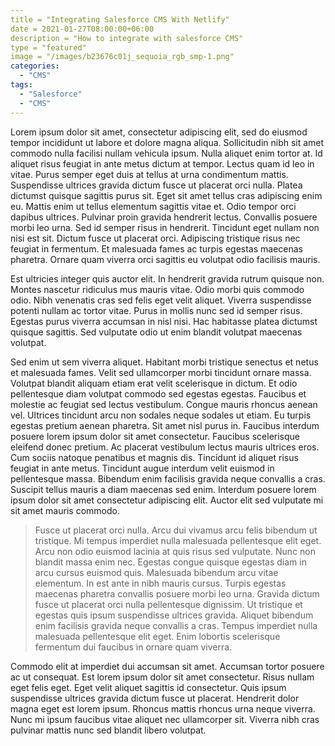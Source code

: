 ```yaml
---
title = "Integrating Salesforce CMS With Netlify"
date = 2021-01-27T08:00:00+06:00
description = "How to integrate with salesforce CMS"
type = "featured"
image = "/images/b23676c01j_sequoia_rgb_smp-1.png"
categories:
  - "CMS"
tags:
  - "Salesforce"
  - "CMS"
---
```



Lorem ipsum dolor sit amet, consectetur adipiscing elit, sed do eiusmod tempor incididunt ut labore et dolore magna aliqua. Sollicitudin nibh sit amet commodo nulla facilisi nullam vehicula ipsum. Nulla aliquet enim tortor at. Id aliquet risus feugiat in ante metus dictum at tempor. Lectus quam id leo in vitae. Purus semper eget duis at tellus at urna condimentum mattis. Suspendisse ultrices gravida dictum fusce ut placerat orci nulla. Platea dictumst quisque sagittis purus sit. Eget sit amet tellus cras adipiscing enim eu. Mattis enim ut tellus elementum sagittis vitae et. Odio tempor orci dapibus ultrices. Pulvinar proin gravida hendrerit lectus. Convallis posuere morbi leo urna. Sed id semper risus in hendrerit. Tincidunt eget nullam non nisi est sit. Dictum fusce ut placerat orci. Adipiscing tristique risus nec feugiat in fermentum. Et malesuada fames ac turpis egestas maecenas pharetra. Ornare quam viverra orci sagittis eu volutpat odio facilisis mauris.

Est ultricies integer quis auctor elit. In hendrerit gravida rutrum quisque non. Montes nascetur ridiculus mus mauris vitae. Odio morbi quis commodo odio. Nibh venenatis cras sed felis eget velit aliquet. Viverra suspendisse potenti nullam ac tortor vitae. Purus in mollis nunc sed id semper risus. Egestas purus viverra accumsan in nisl nisi. Hac habitasse platea dictumst quisque sagittis. Sed vulputate odio ut enim blandit volutpat maecenas volutpat.

Sed enim ut sem viverra aliquet. Habitant morbi tristique senectus et netus et malesuada fames. Velit sed ullamcorper morbi tincidunt ornare massa. Volutpat blandit aliquam etiam erat velit scelerisque in dictum. Et odio pellentesque diam volutpat commodo sed egestas egestas. Faucibus et molestie ac feugiat sed lectus vestibulum. Congue mauris rhoncus aenean vel. Ultrices tincidunt arcu non sodales neque sodales ut etiam. Eu turpis egestas pretium aenean pharetra. Sit amet nisl purus in. Faucibus interdum posuere lorem ipsum dolor sit amet consectetur. Faucibus scelerisque eleifend donec pretium. Ac placerat vestibulum lectus mauris ultrices eros. Cum sociis natoque penatibus et magnis dis. Tincidunt id aliquet risus feugiat in ante metus. Tincidunt augue interdum velit euismod in pellentesque massa. Bibendum enim facilisis gravida neque convallis a cras. Suscipit tellus mauris a diam maecenas sed enim. Interdum posuere lorem ipsum dolor sit amet consectetur adipiscing elit. Auctor elit sed vulputate mi sit amet mauris commodo.

>Fusce ut placerat orci nulla. Arcu dui vivamus arcu felis bibendum ut tristique. Mi tempus imperdiet nulla malesuada pellentesque elit eget. Arcu non odio euismod lacinia at quis risus sed vulputate. Nunc non blandit massa enim nec. Egestas congue quisque egestas diam in arcu cursus euismod quis. Malesuada bibendum arcu vitae elementum. In est ante in nibh mauris cursus. Turpis egestas maecenas pharetra convallis posuere morbi leo urna. Gravida dictum fusce ut placerat orci nulla pellentesque dignissim. Ut tristique et egestas quis ipsum suspendisse ultrices gravida. Aliquet bibendum enim facilisis gravida neque convallis a cras. Tempus imperdiet nulla malesuada pellentesque elit eget. Enim lobortis scelerisque fermentum dui faucibus in ornare quam viverra.

Commodo elit at imperdiet dui accumsan sit amet. Accumsan tortor posuere ac ut consequat. Est lorem ipsum dolor sit amet consectetur. Risus nullam eget felis eget. Eget velit aliquet sagittis id consectetur. Quis ipsum suspendisse ultrices gravida dictum fusce ut placerat. Hendrerit dolor magna eget est lorem ipsum. Rhoncus mattis rhoncus urna neque viverra. Nunc mi ipsum faucibus vitae aliquet nec ullamcorper sit. Viverra nibh cras pulvinar mattis nunc sed blandit libero volutpat.
